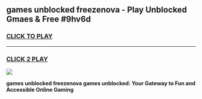 
## games unblocked freezenova - Play Unblocked Gmaes & Free #9hv6d
<h3>
<a href="https://news.freeplayer.one?title=games_unblocked_freezenova&ref=03M">CLICK TO PLAY</a></h3>
<hr>

<h3>
<a href="https://news.freeplayer.one?title=games_unblocked_freezenova&ref=03M">CLICK 2 PLAY</a>
  
</h3>

<a href="https://news.freeplayer.one?title=games_unblocked_freezenova&ref=03M"><img src="https://clearcache.store/games.png"></a>


**games unblocked freezenova games unblocked: Your Gateway to Fun and Accessible Online Gaming**

